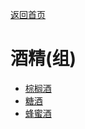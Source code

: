 [返回首页](index.md)  
# 酒精(组)  
- [棕榈酒](LQ_PalmWine.md)  
- [糖酒](LQ_SugarWine.md)  
- [蜂蜜酒](LQ_Mead.md)  
